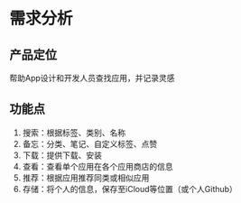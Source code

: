 # 需求分析

## 产品定位

帮助App设计和开发人员查找应用，并记录灵感

## 功能点

1. 搜索：根据标签、类别、名称
2. 备忘：分类、笔记、自定义标签、点赞
3. 下载：提供下载、安装
4. 查看：查看单个应用在各个应用商店的信息
5. 推荐：根据应用推荐同类或相似应用
6. 存储：将个人的信息，保存至iCloud等位置（或个人Github）
